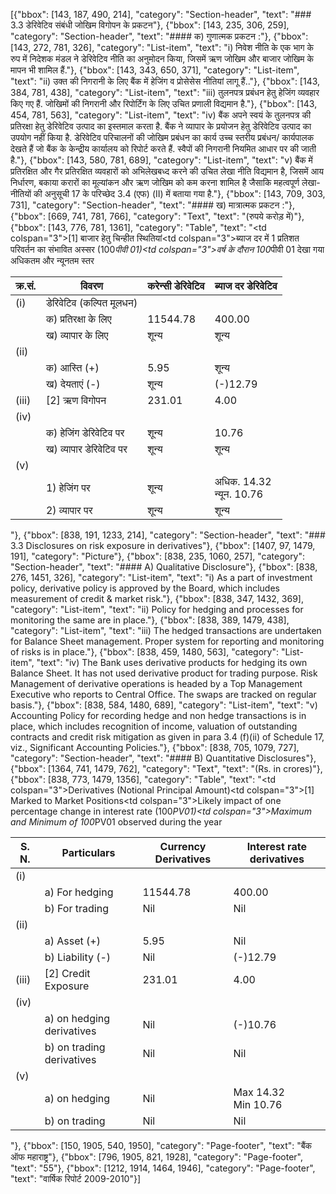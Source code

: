 [{"bbox": [143, 187, 490, 214], "category": "Section-header", "text": "### 3.3 डेरिवेटिव संबंधी जोखिम विगोपन के प्रकटन"}, {"bbox": [143, 235, 306, 259], "category": "Section-header", "text": "#### क) गुणात्मक प्रकटन :"}, {"bbox": [143, 272, 781, 326], "category": "List-item", "text": "i) निवेश नीति के एक भाग के रुप में निदेशक मंडल ने डेरिवेटिव नीति का अनुमोदन किया, जिसमें ऋण जोखिम और बाजार जोखिम के मापन भी शामिल हैं."}, {"bbox": [143, 343, 650, 371], "category": "List-item", "text": "ii) उक्त की निगरानी के लिए बैंक में हेजिंग व प्रोसेसेस नीतियां लागू हैं.."}, {"bbox": [143, 384, 781, 438], "category": "List-item", "text": "iii) तुलनपत्र प्रबंधन हेतु हेजिंग व्यवहार किए गए हैं. जोखिमों की निगरानी और रिपोर्टिंग के लिए उचित प्रणाली विद्यमान है."}, {"bbox": [143, 454, 781, 563], "category": "List-item", "text": "iv) बैंक अपने स्वयं के तुलनपत्र की प्रतिरक्षा हेतु डेरिवेटिव उत्पाद का इस्तमाल करता है. बैंक ने व्यापार के प्रयोजन हेतु डेरिवेटिव उत्पाद का उपयोग नहीं किया है. डेरिवेटिव परिचालनों की जोखिम प्रबंधन का कार्य उच्च स्तरीय प्रबंधन/ कार्यपालक देखते हैं जो बैंक के केन्द्रीय कार्यालय को रिपोर्ट करते हैं. स्वैपों की निगरानी नियमित आधार पर की जाती है."}, {"bbox": [143, 580, 781, 689], "category": "List-item", "text": "v) बैंक में प्रतिरक्षित और गैर प्रतिरक्षित व्यवहारों को अभिलेखबध्द करने की उचित लेखा नीति विद्यमान है, जिसमें आय निर्धारण, बकाया करारों का मूल्यांकन और ऋण जोखिम को कम करना शामिल है जैसाकि महत्वपूर्ण लेखा-नीतियों की अनुसूची 17 के परिच्छेद 3.4 (एफ) (II) में बताया गया है."}, {"bbox": [143, 709, 303, 731], "category": "Section-header", "text": "#### ख) मात्रात्मक प्रकटन :"}, {"bbox": [669, 741, 781, 766], "category": "Text", "text": "(रुपये करोड़ में)"}, {"bbox": [143, 776, 781, 1361], "category": "Table", "text": "<table><thead><tr><th>क्र.सं.</th><th>विवरण</th><th>करेन्सी डेरिवेटिव</th><th>ब्याज दर डेरिवेटिव</th></tr></thead><tbody><tr><td>(i)</td><td>डेरिवेटिव (कल्पित मूलधन)</td><td></td><td></td></tr><tr><td></td><td>क) प्रतिरक्षा के लिए</td><td>11544.78</td><td>400.00</td></tr><tr><td></td><td>ख) व्यापार के लिए</td><td>शून्य</td><td>शून्य</td></tr><tr><td>(ii)</td><td colspan=\"3\">[1] बाजार हेतु चिन्हीत स्थितियां</td></tr><tr><td></td><td>क) आस्ति (+)</td><td>5.95</td><td>शून्य</td></tr><tr><td></td><td>ख) देयताएं (-)</td><td>शून्य</td><td>(-)12.79</td></tr><tr><td>(iii)</td><td>[2] ऋण विगोपन</td><td>231.01</td><td>4.00</td></tr><tr><td>(iv)</td><td colspan=\"3\">ब्याज दर में 1 प्रतिशत परिवर्तन का संभावित अस्सर (100*पीवी 01)</td></tr><tr><td></td><td>क) हेजिंग डेरिवेटिव पर</td><td>शून्य</td><td>10.76</td></tr><tr><td></td><td>ख) व्यापार डेरिवेटिव पर</td><td>शून्य</td><td>शून्य</td></tr><tr><td>(v)</td><td colspan=\"3\">वर्ष के दौरान 100*पीवी 01 देखा गया अधिकतम और न्यूनतम स्तर</td></tr><tr><td></td><td>1) हेजिंग पर</td><td>शून्य</td><td>अधिक. 14.32<br>न्यून. 10.76</td></tr><tr><td></td><td>2) व्यापार पर</td><td>शून्य</td><td>शून्य</td></tr></tbody></table>"}, {"bbox": [838, 191, 1233, 214], "category": "Section-header", "text": "### 3.3 Disclosures on risk exposure in derivatives"}, {"bbox": [1407, 97, 1479, 191], "category": "Picture"}, {"bbox": [838, 235, 1060, 257], "category": "Section-header", "text": "#### A) Qualitative Disclosure"}, {"bbox": [838, 276, 1451, 326], "category": "List-item", "text": "i) As a part of investment policy, derivative policy is approved by the Board, which includes measurement of credit & market risk."}, {"bbox": [838, 347, 1432, 369], "category": "List-item", "text": "ii) Policy for hedging and processes for monitoring the same are in place."}, {"bbox": [838, 389, 1479, 438], "category": "List-item", "text": "iii) The hedged transactions are undertaken for Balance Sheet management. Proper system for reporting and monitoring of risks is in place."}, {"bbox": [838, 459, 1480, 563], "category": "List-item", "text": "iv) The Bank uses derivative products for hedging its own Balance Sheet. It has not used derivative product for trading purpose. Risk Management of derivative operations is headed by a Top Management Executive who reports to Central Office. The swaps are tracked on regular basis."}, {"bbox": [838, 584, 1480, 689], "category": "List-item", "text": "v) Accounting Policy for recording hedge and non hedge transactions is in place, which includes recognition of income, valuation of outstanding contracts and credit risk mitigation as given in para 3.4 (f)(ii) of Schedule 17, viz., Significant Accounting Policies."}, {"bbox": [838, 705, 1079, 727], "category": "Section-header", "text": "#### B) Quantitative Disclosures"}, {"bbox": [1364, 741, 1479, 762], "category": "Text", "text": "(Rs. in crores)"}, {"bbox": [838, 773, 1479, 1356], "category": "Table", "text": "<table><thead><tr><th>S. N.</th><th>Particulars</th><th>Currency Derivatives</th><th>Interest rate derivatives</th></tr></thead><tbody><tr><td>(i)</td><td colspan=\"3\">Derivatives (Notional Principal Amount)</td></tr><tr><td></td><td>a) For hedging</td><td>11544.78</td><td>400.00</td></tr><tr><td></td><td>b) For trading</td><td>Nil</td><td>Nil</td></tr><tr><td>(ii)</td><td colspan=\"3\">[1] Marked to Market Positions</td></tr><tr><td></td><td>a) Asset (+)</td><td>5.95</td><td>Nil</td></tr><tr><td></td><td>b) Liability (-)</td><td>Nil</td><td>(-)12.79</td></tr><tr><td>(iii)</td><td>[2] Credit Exposure</td><td>231.01</td><td>4.00</td></tr><tr><td>(iv)</td><td colspan=\"3\">Likely impact of one percentage change in interest rate (100*PV01)</td></tr><tr><td></td><td>a) on hedging derivatives</td><td>Nil</td><td>(-)10.76</td></tr><tr><td></td><td>b) on trading derivatives</td><td>Nil</td><td>Nil</td></tr><tr><td>(v)</td><td colspan=\"3\">Maximum and Minimum of 100*PV01 observed during the year</td></tr><tr><td></td><td>a) on hedging</td><td>Nil</td><td>Max 14.32<br>Min 10.76</td></tr><tr><td></td><td>b) on trading</td><td>Nil</td><td>Nil</td></tr></tbody></table>"}, {"bbox": [150, 1905, 540, 1950], "category": "Page-footer", "text": "बैंक ऑफ महाराष्ट्र"}, {"bbox": [796, 1905, 821, 1928], "category": "Page-footer", "text": "55"}, {"bbox": [1212, 1914, 1464, 1946], "category": "Page-footer", "text": "वार्षिक रिपोर्ट 2009-2010"}]